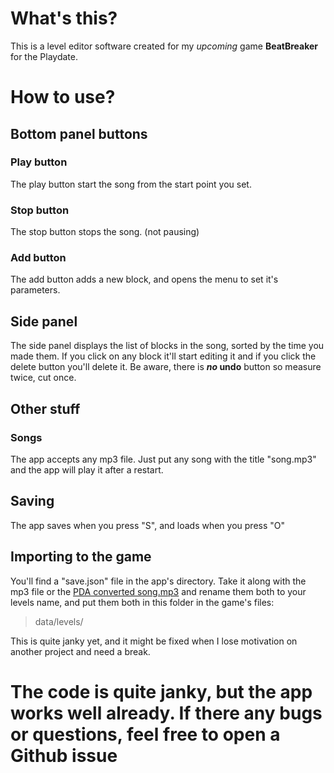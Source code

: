 # What's this?
This is a level editor software created for my *upcoming* game **BeatBreaker** for the Playdate. 

# How to use?
## Bottom panel buttons
### Play button
The play button start the song from the start point you set.
### Stop button
The stop button stops the song. (not pausing)
### Add button
The add button adds a new block, and opens the menu to set it's parameters.
## Side panel
The side panel displays the list of blocks in the song, sorted by the time you made them. If you click on any block it'll start editing it and if you click the delete button you'll delete it. Be aware, there is ***no* undo** button so measure twice, cut once.
## Other stuff
### Songs
The app accepts any mp3 file. Just put any song with the title "song.mp3" and the app will play it after a restart.
## Saving
The app saves when you press "S", and loads when you press "O"
## Importing to the game
You'll find a "save.json" file in the app's directory. Take it along with the mp3 file or the [PDA converted song.mp3](https://ejb.github.io/wav-pda-converter/) and rename them both to your levels name, and put them both in this folder in the game's files:
> data/levels/

This is quite janky yet, and it might be fixed when I lose motivation on another project and need a break.

# **The code is quite janky, but the app works well already. If there any bugs or questions, feel free to open a Github issue**